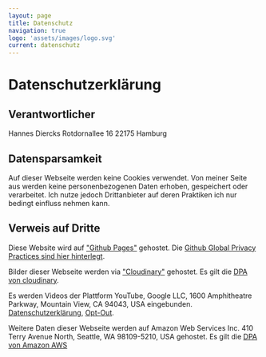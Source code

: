 ```yaml
---
layout: page
title: Datenschutz
navigation: true
logo: 'assets/images/logo.svg'
current: datenschutz
---
```


# Datenschutzerklärung

## Verantwortlicher

Hannes Diercks
Rotdornallee 16
22175 Hamburg


## Datensparsamkeit

Auf dieser Webseite werden keine Cookies verwendet. Von meiner Seite aus werden
keine personenbezogenen Daten erhoben, gespeichert oder verarbeitet.
Ich nutze jedoch Drittanbieter auf deren Praktiken ich nur bedingt einfluss nehmen kann.

## Verweis auf Dritte

Diese Website wird auf ["Github Pages"](https://help.github.com/articles/what-is-github-pages/) gehostet. Die [Github Global Privacy Practices sind hier hinterlegt](https://help.github.com/articles/global-privacy-practices/).

Bilder dieser Webseite werden via ["Cloudinary"](https://cloudinary.com/) gehostet. Es gilt die [DPA von cloudinary](https://cloudinary-res.cloudinary.com/image/upload/Cloudinary_Customer_Data_Processing_Addendum_V.2_May_2018.pdf).

Es werden Videos der Plattform YouTube, Google LLC, 1600 Amphitheatre Parkway, Mountain View, CA 94043, USA eingebunden. [Datenschutzerklärung]( https://www.google.com/policies/privacy/), [Opt-Out](https://adssettings.google.com/authenticated).

Weitere Daten dieser Webseite werden auf Amazon Web Services Inc.
410 Terry Avenue North, Seattle, WA 98109-5210, USA gehostet. Es gilt die [DPA von Amazon AWS](https://d1.awsstatic.com/legal/aws-gdpr/AWS_GDPR_DPA.pdf)
